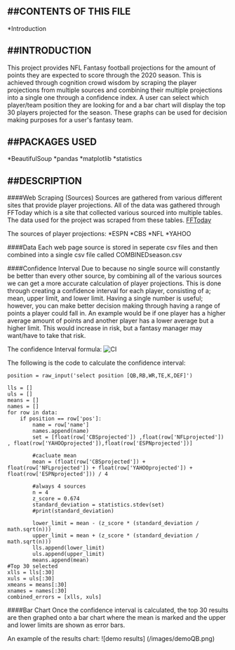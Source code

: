 ##CONTENTS OF THIS FILE
---------------------

*Introduction


##INTRODUCTION
------------
This project provides NFL Fantasy football projections for the amount of points they are expected to score through the 2020 season. This is achieved through cognition crowd wisdom by scraping the player projections from multiple sources and combining their multiple projections into a single one through a confidence index. A user can select which player/team position they are looking for and a bar chart will display the top 30 players projected for the season. These graphs can be used for decision making purposes for a user's fantasy team.

##PACKAGES USED
-------------
*BeautifulSoup
*pandas
*matplotlib
*statistics

##DESCRIPTION
-----------

####Web Scraping (Sources)
Sources are gathered from various different sites that provide player projections. All of the data was gathered through FFToday which is a site that collected various sourced into multiple tables. The data used for the project was scraped from these tables. [FFToday](https://www.fftoday.com/)

The sources of player projections:
    *ESPN
    *CBS
    *NFL
    *YAHOO

####Data
Each web page source is stored in seperate csv files and then combined into a single csv file called COMBINEDseason.csv

####Confidence Interval
Due to  because no single source will constantly be better than every other source, by combining all of the various sources we can get a more accurate calculation of player projections. This is done through creating a confidence interval for each player, consisting of a; mean, upper limit, and lower limit. Having a single number is useful; however, you can make better decision making through having a range of points a player could fall in. An example would be if one player has a higher average amount of points and another player has a lower average but a higher limit. This would increase in risk, but a fantasy manager may want/have to take that risk.

The confidence Interval formula:
![CI](https://github.com/cdeparto/IA626_FinalProject/blob/images/CI_ss.png?raw=true)


The following is the code to calculate the confidence interval:
```
position = raw_input('select position [QB,RB,WR,TE,K,DEF]')

lls = []
uls = []
means = []
names = []
for row in data:
    if position == row['pos']:
        name = row['name']
        names.append(name)
        set = [float(row['CBSprojected']) ,float(row['NFLprojected']) , float(row['YAHOOprojected']),float(row['ESPNprojected'])]

        #cacluate mean
        mean = (float(row['CBSprojected']) + float(row['NFLprojected']) + float(row['YAHOOprojected']) + float(row['ESPNprojected'])) / 4

        #always 4 sources
        n = 4
        z_score = 0.674
        standard_deviation = statistics.stdev(set)
        #print(standard_deviation)

        lower_limit = mean - (z_score * (standard_deviation / math.sqrt(n)))
        upper_limit = mean + (z_score * (standard_deviation / math.sqrt(n)))
        lls.append(lower_limit)
        uls.append(upper_limit)
        means.append(mean)
#Top 30 selected
xlls = lls[:30]
xuls = uls[:30]
xmeans = means[:30]
xnames = names[:30]
combined_errors = [xlls, xuls]
```

####Bar Chart
Once the confidence interval is calculated, the top 30 results are then graphed onto a bar chart where the mean is marked and the upper and lower limits are shown as error bars.

An example of the results chart:
![demo results]
(/images/demoQB.png)
